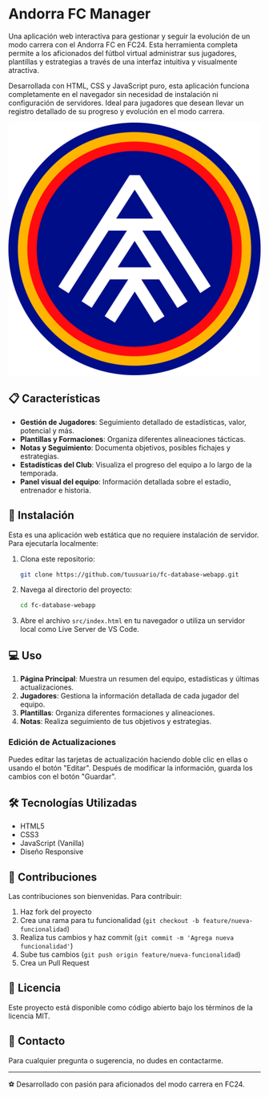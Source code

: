 # Andorra FC Manager

Una aplicación web interactiva para gestionar y seguir la evolución de un modo carrera con el Andorra FC en FC24. Esta herramienta completa permite a los aficionados del fútbol virtual administrar sus jugadores, plantillas y estrategias a través de una interfaz intuitiva y visualmente atractiva.

Desarrollada con HTML, CSS y JavaScript puro, esta aplicación funciona completamente en el navegador sin necesidad de instalación ni configuración de servidores. Ideal para jugadores que desean llevar un registro detallado de su progreso y evolución en el modo carrera.

![Andorra FC Manager](img/assets/team-logo.png)

## 📋 Características

- **Gestión de Jugadores**: Seguimiento detallado de estadísticas, valor, potencial y más.
- **Plantillas y Formaciones**: Organiza diferentes alineaciones tácticas.
- **Notas y Seguimiento**: Documenta objetivos, posibles fichajes y estrategias.
- **Estadísticas del Club**: Visualiza el progreso del equipo a lo largo de la temporada.
- **Panel visual del equipo**: Información detallada sobre el estadio, entrenador e historia.

## 🚀 Instalación

Esta es una aplicación web estática que no requiere instalación de servidor. Para ejecutarla localmente:

1. Clona este repositorio:

   ```bash
   git clone https://github.com/tuusuario/fc-database-webapp.git
   ```

2. Navega al directorio del proyecto:

   ```bash
   cd fc-database-webapp
   ```

3. Abre el archivo `src/index.html` en tu navegador o utiliza un servidor local como Live Server de VS Code.

## 💻 Uso

1. **Página Principal**: Muestra un resumen del equipo, estadísticas y últimas actualizaciones.
2. **Jugadores**: Gestiona la información detallada de cada jugador del equipo.
3. **Plantillas**: Organiza diferentes formaciones y alineaciones.
4. **Notas**: Realiza seguimiento de tus objetivos y estrategias.

### Edición de Actualizaciones

Puedes editar las tarjetas de actualización haciendo doble clic en ellas o usando el botón "Editar". Después de modificar la información, guarda los cambios con el botón "Guardar".

## 🛠️ Tecnologías Utilizadas

- HTML5
- CSS3
- JavaScript (Vanilla)
- Diseño Responsive

## 🤝 Contribuciones

Las contribuciones son bienvenidas. Para contribuir:

1. Haz fork del proyecto
2. Crea una rama para tu funcionalidad (`git checkout -b feature/nueva-funcionalidad`)
3. Realiza tus cambios y haz commit (`git commit -m 'Agrega nueva funcionalidad'`)
4. Sube tus cambios (`git push origin feature/nueva-funcionalidad`)
5. Crea un Pull Request

## 📝 Licencia

Este proyecto está disponible como código abierto bajo los términos de la licencia MIT.

## 📧 Contacto

Para cualquier pregunta o sugerencia, no dudes en contactarme.

---

⚽ Desarrollado con pasión para aficionados del modo carrera en FC24.
